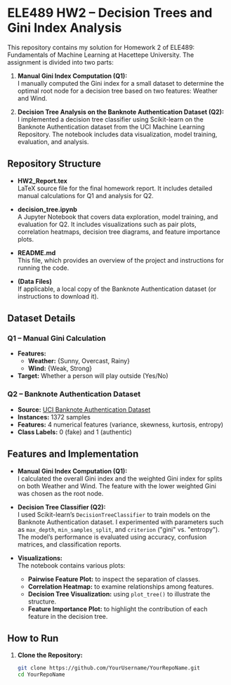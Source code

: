 # ELE489 HW2 – Decision Trees and Gini Index Analysis

This repository contains my solution for Homework 2 of ELE489: Fundamentals of Machine Learning at Hacettepe University. The assignment is divided into two parts:

1. **Manual Gini Index Computation (Q1):**  
   I manually computed the Gini index for a small dataset to determine the optimal root node for a decision tree based on two features: Weather and Wind.

2. **Decision Tree Analysis on the Banknote Authentication Dataset (Q2):**  
   I implemented a decision tree classifier using Scikit-learn on the Banknote Authentication dataset from the UCI Machine Learning Repository. The notebook includes data visualization, model training, evaluation, and analysis.

## Repository Structure

- **HW2_Report.tex**  
  LaTeX source file for the final homework report. It includes detailed manual calculations for Q1 and analysis for Q2.

- **decision_tree.ipynb**  
  A Jupyter Notebook that covers data exploration, model training, and evaluation for Q2. It includes visualizations such as pair plots, correlation heatmaps, decision tree diagrams, and feature importance plots.

- **README.md**  
  This file, which provides an overview of the project and instructions for running the code.

- **(Data Files)**  
  If applicable, a local copy of the Banknote Authentication dataset (or instructions to download it).

## Dataset Details

### Q1 – Manual Gini Calculation
- **Features:**  
  - **Weather:** {Sunny, Overcast, Rainy}  
  - **Wind:** {Weak, Strong}  
- **Target:** Whether a person will play outside (Yes/No)

### Q2 – Banknote Authentication Dataset
- **Source:** [UCI Banknote Authentication Dataset](https://archive.ics.uci.edu/dataset/267/banknote+authentication)
- **Instances:** 1372 samples  
- **Features:** 4 numerical features (variance, skewness, kurtosis, entropy)  
- **Class Labels:** 0 (fake) and 1 (authentic)

## Features and Implementation

- **Manual Gini Index Computation (Q1):**  
  I calculated the overall Gini index and the weighted Gini index for splits on both Weather and Wind. The feature with the lower weighted Gini was chosen as the root node.

- **Decision Tree Classifier (Q2):**  
  I used Scikit-learn’s `DecisionTreeClassifier` to train models on the Banknote Authentication dataset. I experimented with parameters such as `max_depth`, `min_samples_split`, and `criterion` ("gini" vs. "entropy"). The model’s performance is evaluated using accuracy, confusion matrices, and classification reports.

- **Visualizations:**  
  The notebook contains various plots:
  - **Pairwise Feature Plot:** to inspect the separation of classes.
  - **Correlation Heatmap:** to examine relationships among features.
  - **Decision Tree Visualization:** using `plot_tree()` to illustrate the structure.
  - **Feature Importance Plot:** to highlight the contribution of each feature in the decision tree.

## How to Run

1. **Clone the Repository:**
   ```bash
   git clone https://github.com/YourUsername/YourRepoName.git
   cd YourRepoName
